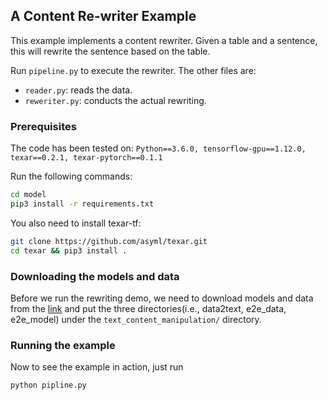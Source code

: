 ## A Content Re-writer Example

This example implements a content rewriter. Given a table and a sentence, this
will rewrite the sentence based on the table.

Run `pipeline.py` to execute the rewriter. The other files are:
 - `reader.py`: reads the data.
 - `reweriter.py`: conducts the actual rewriting.

### Prerequisites

The code has been tested on:
`Python==3.6.0, tensorflow-gpu==1.12.0, texar==0.2.1, texar-pytorch==0.1.1`

Run the following commands:

```bash
cd model
pip3 install -r requirements.txt
```

You also need to install texar-tf:

```bash
git clone https://github.com/asyml/texar.git
cd texar && pip3 install .
```

### Downloading the models and data

Before we run the rewriting demo, we need to download models and data from the 
[link](https://drive.google.com/drive/folders/1jNaJ_R_f89G8xbAC8iwe49Yx_Z-LXr0i) 
and put the three directories(i.e., data2text, e2e_data, e2e_model) under the 
`text_content_manipulation/` directory.  

### Running the example

Now to see the example in action, just run

```bash
python pipline.py
```
